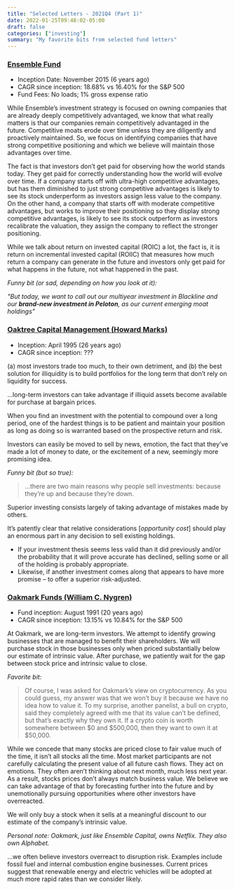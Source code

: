 ```yaml
---
title: "Selected Letters - 2021Q4 (Part 1)"
date: 2022-01-25T09:48:02-05:00
draft: false
categories: ["investing"]
summary: "My favorite bits from selected fund letters"
---
```


### [Ensemble Fund](https://d2gr5kl7dt2z3t.cloudfront.net/blog/wp-content/uploads/2022/01/24235902/Ensemble-Capitals-Q4-2021-Investor-Letter.pdf)

- Inception Date: November 2015 (6 years ago)
- CAGR since inception: 18.68% vs 16.40% for the S&P 500
- Fund Fees: No loads; 1% gross expense ratio

While Ensemble’s investment strategy is focused on owning companies that are already deeply
competitively advantaged, we know that what really matters is that our companies remain competitively
advantaged in the future. Competitive moats erode over time unless they are diligently and proactively
maintained. So, we focus on identifying companies that have strong competitive positioning and which we
believe will maintain those advantages over time.

The fact is that investors don’t get paid for observing how the world stands today. They get paid for
correctly understanding how the world will evolve over time. If a company starts off with ultra-high
competitive advantages, but has them diminished to just strong competitive advantages is likely to see its
stock underperform as investors assign less value to the company. On the other hand, a company that
starts off with moderate competitive advantages, but works to improve their positioning so they display
strong competitive advantages, is likely to see its stock outperform as investors recalibrate the valuation,
they assign the company to reflect the stronger positioning.

While we talk about return on invested capital (ROIC) a lot, the fact is, it is return on incremental invested
capital (ROIIC) that measures how much return a company can generate in the future and investors only
get paid for what happens in the future, not what happened in the past.

_Funny bit (or sad, depending on how you look at it):_ 

_"But today, we want to call out our multiyear investment in Blackline and our ***brand-new investment in Peloton***, as our current emerging moat holdings"_

### [Oaktree Capital Management (Howard Marks)](https://www.oaktreecapital.com/docs/default-source/memos/selling-out.pdf?sfvrsn=5a4f7166_11)

- Inception: April 1995 (26 years ago)
- CAGR since inception: ???

(a) most investors trade too much, to their own detriment, and (b) the best solution for illiquidity is to build portfolios for the long term that don’t rely on liquidity for success.

...long-term investors can take advantage if illiquid assets become available for purchase at bargain prices. 

When you find an investment with the potential to compound over a long period, one of
the hardest things is to be patient and maintain your position as long as doing so is
warranted based on the prospective return and risk. 

Investors can easily be moved to sell
by news, emotion, the fact that they’ve made a lot of money to date, or the excitement of
a new, seemingly more promising idea.

_Funny bit (but so true):_

<blockquote>

...there are two main reasons why people sell investments: because they’re up and because they’re down.

</blockquote>

Superior investing consists largely of taking advantage of mistakes made by others.

It’s patently clear that relative considerations [_opportunity cost_] should play an enormous part in any decision to sell existing
holdings.

- If your investment thesis seems less valid than it did previously and/or the probability that it will
prove accurate has declined, selling some or all of the holding is probably appropriate.
- Likewise, if another investment comes along that appears to have more promise – to offer a
superior risk-adjusted.

### [Oakmark Funds (William C. Nygren)](https://oakmark.com/news-insights/bill-nygren-market-commentary-4q21/)

- Fund inception: August 1991 (20 years ago)
- CAGR since inception: 13.15% vs 10.84% for the S&P 500


At Oakmark, we are long-term investors. We attempt to identify growing businesses that are managed to benefit their shareholders. We will purchase stock in those businesses only when priced substantially below our estimate of intrinsic value. After purchase, we patiently wait for the gap between stock price and intrinsic value to close.

_Favorite bit:_

<blockquote>

Of course, I was asked for Oakmark’s view on cryptocurrency. As you could guess, my answer was that we won’t buy it because we have no idea how to value it. To my surprise, another panelist, a bull on crypto, said they 
completely agreed with me that its value can’t be defined, but that’s exactly why they own it. If a crypto coin is worth somewhere between $0 and $500,000, then they want to own it at $50,000.

</blockquote>

While we concede that many stocks are priced close to fair value much of the time, it isn’t all stocks all the time. Most market participants are not carefully calculating the present value of all future cash flows. They act on emotions. They often aren’t thinking about next month, much less next year. As a result, stocks prices don’t always match business value. We believe we can take advantage of that by forecasting further into the future and by unemotionally pursuing opportunities where other investors have overreacted.

We will only buy a stock when it sells at a meaningful discount to our estimate of the company’s intrinsic value.

_Personal note: Oakmark, just like Ensemble Capital, owns Netflix. They also own Alphabet._

...we often believe investors overreact to disruption risk. Examples include fossil fuel and internal combustion engine businesses. Current prices suggest that renewable energy and electric vehicles will be adopted at much more rapid rates than we consider likely.